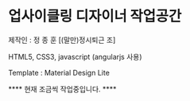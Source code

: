 # 업사이클링 디자이너 작업공간
제작인 : 정 종 훈 [(말만)정시퇴근 조]

HTML5, CSS3, javascript (angularjs 사용)

Template : Material Design Lite

**** 현재 조금씩 작업중입니다. ****
